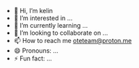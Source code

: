 - 👋 Hi, I’m kelin
- 👀 I’m interested in ...
- 🌱 I’m currently learning ...
- 💞️ I’m looking to collaborate on ...
- 📫 How to reach me oteteam@proton.me
- 😄 Pronouns: ...
- ⚡ Fun fact: ...

<!---
huadongya/huadongya is a ✨ special ✨ repository because its `README.md` (this file) appears on your GitHub profile.
You can click the Preview link to take a look at your changes.
--->
